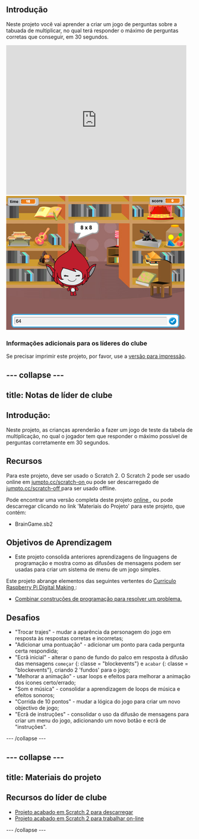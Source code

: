 ## Introdução

Neste projeto você vai aprender a criar um jogo de perguntas sobre a tabuada de multiplicar, no qual terá responder o máximo de perguntas corretas que conseguir, em 30 segundos.

<div class="scratch-preview">
  <iframe allowtransparency="true" width="485" height="402" src="https://scratch.mit.edu/projects/embed/42225768/?autostart=false" frameborder="0"></iframe>
  <img src="images/brain-final.png">
</div>

### Informações adicionais para os líderes do clube

Se precisar imprimir este projeto, por favor, use a [versão para impressão](https://projects.raspberrypi.org/en/projects/brain-game/print).

## \--- collapse \---

## title: Notas de líder de clube

## Introdução:

Neste projeto, as crianças aprenderão a fazer um jogo de teste da tabela de multiplicação, no qual o jogador tem que responder o máximo possível de perguntas corretamente em 30 segundos.

## Recursos

Para este projeto, deve ser usado o Scratch 2. O Scratch 2 pode ser usado online em [ jumpto.cc/scratch-on ](http://jumpto.cc/scratch-on) ou pode ser descarregado de [ jumpto.cc/scratch-off ](http://jumpto.cc/scratch-off) para ser usado offline.

Pode encontrar uma versão completa deste projeto [ online ](http://scratch.mit.edu/projects/42225768/#editor), ou pode descarregar clicando no link 'Materiais do Projeto' para este projeto, que contém:

* BrainGame.sb2

## Objetivos de Aprendizagem

* Este projeto consolida anteriores aprendizagens de linguagens de programação e mostra como as difusões de mensagens podem ser usadas para criar um sistema de menu de um jogo simples.

Este projeto abrange elementos das seguintes vertentes do [ Curriculo Raspberry Pi Digital Making ](http://rpf.io/curriculum):

* [Combinar construções de programação para resolver um problema.](https://www.raspberrypi.org/curriculum/programming/builder)

## Desafios

* "Trocar trajes" - mudar a aparência da personagem do jogo em resposta às respostas corretas e incorretas;
* "Adicionar uma pontuação" - adicionar um ponto para cada pergunta certa respondida;
* "Ecrã inicial" - alterar o pano de fundo do palco em resposta à difusão das mensagens `começar` {: classe = "blockevents"} e `acabar` {: classe = "blockevents"}, criando 2 'fundos' para o jogo;
* "Melhorar a animação" - usar loops e efeitos para melhorar a animação dos ícones certo/errado;
* "Som e música" - consolidar a aprendizagem de loops de música e efeitos sonoros;
* "Corrida de 10 pontos" - mudar a lógica do jogo para criar um novo objectivo de jogo;
* "Ecrã de instruções" - consolidar o uso da difusão de mensagens para criar um menu do jogo, adicionando um novo botão e ecrã de "instruções".

\--- /collapse \---

## \--- collapse \---

## title: Materiais do projeto

## Recursos do líder de clube

* [Projeto acabado em Scratch 2 para descarregar](resources/BrainGame.sb2)
* [Projeto acabado em Scratch 2 para trabalhar on-line](http://scratch.mit.edu/projects/42225768/#editor)

\--- /collapse \---